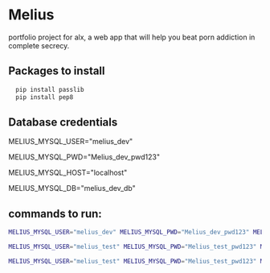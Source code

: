 # Melius

portfolio project for alx, a web app that will help you beat porn addiction in complete secrecy.

## Packages to install 
```sh
  pip install passlib
  pip install pep8
```


## Database credentials

MELIUS_MYSQL_USER="melius_dev"

MELIUS_MYSQL_PWD="Melius_dev_pwd123"

MELIUS_MYSQL_HOST="localhost"

MELIUS_MYSQL_DB="melius_dev_db"

## commands to run:

```bash
MELIUS_MYSQL_USER="melius_dev" MELIUS_MYSQL_PWD="Melius_dev_pwd123" MELIUS_MYSQL_HOST=localhost MELIUS_MYSQL_DB=melius_dev_db ./file
```

````bash
MELIUS_MYSQL_USER="melius_test" MELIUS_MYSQL_PWD="Melius_test_pwd123" MELIUS_MYSQL_HOST=localhost MELIUS_MYSQL_DB=melius_test_db ./file```
````

````bash
MELIUS_MYSQL_USER="melius_test" MELIUS_MYSQL_PWD="Melius_test_pwd123" MELIUS_MYSQL_HOST=localhost MELIUS_MYSQL_DB=melius_test_db python -m unittest discover tests```

````
